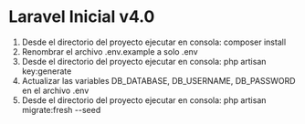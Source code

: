 # Laravel Inicial v4.0

1. Desde el directorio del proyecto ejecutar en consola: composer install
2. Renombrar el archivo .env.example a solo .env
3. Desde el directorio del proyecto ejecutar en consola: php artisan key:generate
4. Actualizar las variables DB_DATABASE, DB_USERNAME, DB_PASSWORD en el archivo .env
5. Desde el directorio del proyecto ejecutar en consola: php artisan migrate:fresh --seed
